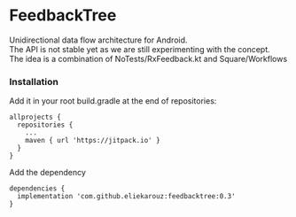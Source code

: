 # FeedbackTree

Unidirectional data flow architecture for Android.\
The API is not stable yet as we are still experimenting with the concept.\
The idea is a combination of NoTests/RxFeedback.kt and Square/Workflows

### Installation

Add it in your root build.gradle at the end of repositories:
```
allprojects {
  repositories {
    ...
    maven { url 'https://jitpack.io' }
  }
}
```

Add the dependency
```
dependencies {
  implementation 'com.github.eliekarouz:feedbacktree:0.3'
}
```
